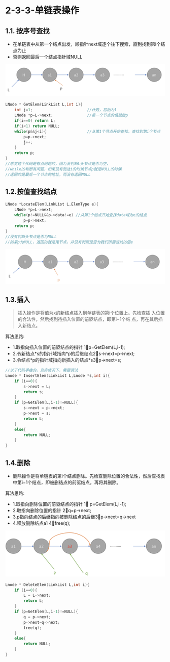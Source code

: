 # 2-3-3-单链表操作

## 1.1. 按序号查找

* 在单链表中从第一个结点出发，顺指针next域逐个往下搜索，直到找到第i个结点为止
* 否则返回最后一个结点指针域NULL

![](../../.gitbook/assets/image%20%28274%29.png)

```cpp
LNode * GetElem(LinkList L,int i){ 
    int j=1;                        //计数，初始为1
    LNode *p=L->next;               //第一个节点的值赋给p
    if(i==0) return L; 
    if(i<1) return NULL; 
    while(p&&j<i){                  //从第1个节点开始查找，查找到第i个节点
        p=p->next;
        j++;
    }
    return p;
}
//感觉这个代码是有点问题的，因为没判断L头节点是否为空，
//while的判断有问题，如果没有到达i的时候节点p就是NULL的时候
//返回的是最后一个节点的地址，而没有返回NULL
```

## 1.2.按值查找结点

```c
LNode *LocateElem(LinkList L,ElemType e){         
    LNode *p=L->next; 
    while(p!=NULL&&p->data!=e) //从第1个结点开始查找data域为e的结点 
        p=p->next;
    return p;
}
//没有判断头节点是否为NULL
//如果p为NULL，返回的就是尾节点，并没有判断是否为我们所要查找的值e
```

![](../../.gitbook/assets/image%20%28173%29.png)

## 1.3.插入

> 插入操作是将值为x的新结点插入到单链表的第i个位置上。先检查插 入位置的合法性，然后找到待插入位置的前驱结点，即第i−1个结 点，再在其后插入新结点。

算法思路:

* 1.取指向插入位置的前驱结点的指针        1⃣️p=GetElem\(L,i-1\); 
* 2.令新结点\*s的指针域指向\*p的后继结点2⃣️s-&gt;next=p-&gt;next; 
* 3.令结点\*p的指针域指向新插入的结点\*s3⃣️p-&gt;next=s;

```cpp
//以下代码手撸的，真实情况下，需要调试
Lnode * InsertElem(LinkList L,Lnode *s,int i){
    if (i==0){
        s->next = L;
        return s;
    }
    if (p=GetElem(L,i-1)!=NULL){ 
        s->next = p->next;
        p->next = s;
        return L;
    }
    else{
        return NULL;
    }
}
```

## 1.4.删除

* 删除操作是将单链表的第i个结点删除。先检查删除位置的合法性，然后查找表中第i−1个结点，即被删结点的前驱结点，再将其删除。

算法思路:

* 1.取指向删除位置的前驱结点的指针          1⃣️ p=GetElem\(L,i-1\);
* 2.取指向删除位置的指针                               2⃣️q=p-&gt;next;
* 3.p指向结点的后继指向被删除结点的后继3⃣️p-&gt;next=q-&gt;next
* 4.释放删除结点a1                                           4⃣️free\(q\);

![](../../.gitbook/assets/image%20%28262%29.png)



```cpp
Lnode * DeleteElem(LinkList L,int i){
    if (i==0){
        L = L->next;
        return L;
    }
    if (p=GetElem(L,i-1)!=NULL){ 
        q = p->next;
        p->next=q->next;
        free(q);
    }
    else{
        return NULL;
    }
}
```


